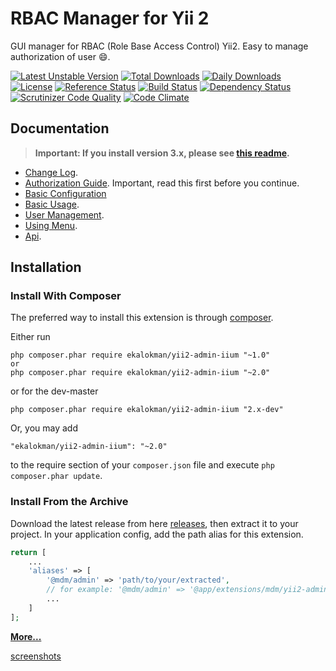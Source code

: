 RBAC Manager for Yii 2
======================
GUI manager for RBAC (Role Base Access Control) Yii2. Easy to manage authorization of user :smile:.

[![Latest Unstable Version](https://poser.pugx.org/ekalokman/yii2-admin-iium/v/unstable)](https://packagist.org/packages/ekalokman/yii2-admin-iium)
[![Total Downloads](https://poser.pugx.org/ekalokman/yii2-admin-iium/downloads.png)](https://packagist.org/packages/ekalokman/yii2-admin-iium)
[![Daily Downloads](https://poser.pugx.org/ekalokman/yii2-admin-iium/d/daily)](https://packagist.org/packages/ekalokman/yii2-admin-iium)
[![License](https://poser.pugx.org/ekalokman/yii2-admin-iium/license)](https://packagist.org/packages/ekalokman/yii2-admin-iium)
[![Reference Status](https://www.versioneye.com/php/ekalokman:yii2-admin-iium/reference_badge.svg)](https://www.versioneye.com/php/ekalokman:yii2-admin-iium/references)
[![Build Status](https://img.shields.io/travis/ekalokman/yii2-admin-iium.svg)](http://travis-ci.org/ekalokman/yii2-admin-iium)
[![Dependency Status](https://www.versioneye.com/php/ekalokman:yii2-admin-iium/dev-master/badge.png)](https://www.versioneye.com/php/ekalokman:yii2-admin-iium/dev-master)
[![Scrutinizer Code Quality](https://scrutinizer-ci.com/g/ekalokman/yii2-admin-iium/badges/quality-score.png?b=master)](https://scrutinizer-ci.com/g/ekalokman/yii2-admin-iium/?branch=master)
[![Code Climate](https://img.shields.io/codeclimate/github/ekalokman/yii2-admin-iium.svg)](https://codeclimate.com/github/ekalokman/yii2-admin-iium)

Documentation
-------------
> **Important: If you install version 3.x, please see [this readme](https://github.com/ekalokman/yii2-admin-iium/blob/3.master/README.md#upgrade-from-2x).**


- [Change Log](CHANGELOG.md).
- [Authorization Guide](http://www.yiiframework.com/doc-2.0/guide-security-authorization.html). Important, read this first before you continue.
- [Basic Configuration](docs/guide/configuration.md)
- [Basic Usage](docs/guide/basic-usage.md).
- [User Management](docs/guide/user-management.md).
- [Using Menu](docs/guide/using-menu.md).
- [Api](https://ekalokman.github.io/yii2-admin-iium/index.html).

Installation
------------

### Install With Composer

The preferred way to install this extension is through [composer](http://getcomposer.org/download/).

Either run

```
php composer.phar require ekalokman/yii2-admin-iium "~1.0"
or
php composer.phar require ekalokman/yii2-admin-iium "~2.0"
```

or for the dev-master

```
php composer.phar require ekalokman/yii2-admin-iium "2.x-dev"
```

Or, you may add

```
"ekalokman/yii2-admin-iium": "~2.0"
```

to the require section of your `composer.json` file and execute `php composer.phar update`.

### Install From the Archive

Download the latest release from here [releases](https://github.com/ekalokman/yii2-admin-iium/releases), then extract it to your project.
In your application config, add the path alias for this extension.

```php
return [
    ...
    'aliases' => [
        '@mdm/admin' => 'path/to/your/extracted',
        // for example: '@mdm/admin' => '@app/extensions/mdm/yii2-admin-iium-2.0.0',
        ...
    ]
];
```

[**More...**](docs/guide/configuration.md)

[screenshots](https://goo.gl/r8RizT)

